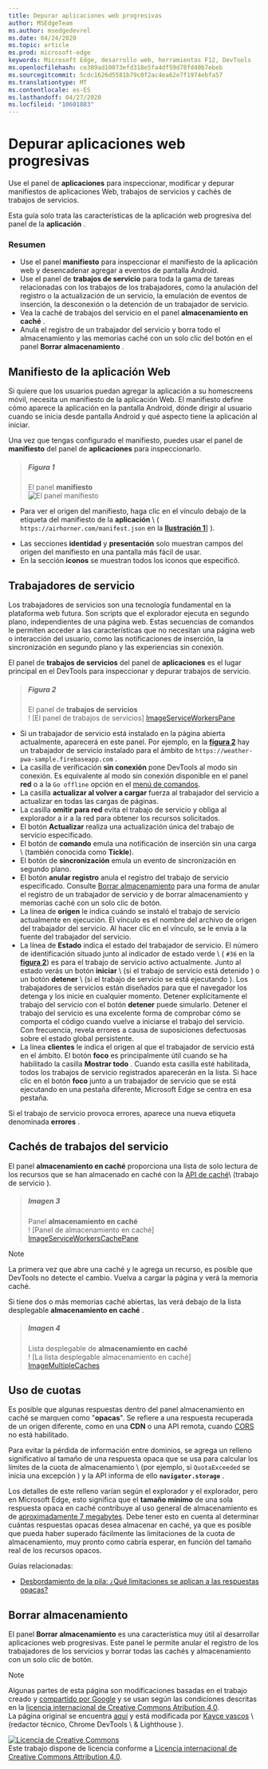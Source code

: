 ```yaml
---
title: Depurar aplicaciones web progresivas
author: MSEdgeTeam
ms.author: msedgedevrel
ms.date: 04/24/2020
ms.topic: article
ms.prod: microsoft-edge
keywords: Microsoft Edge, desarrollo web, herramientas F12, DevTools
ms.openlocfilehash: ce389ad10073efd318e5fa4df59d78fd40b7ebeb
ms.sourcegitcommit: 5cdc1626d5581b79c0f2ac4ea62e7f1974ebfa57
ms.translationtype: MT
ms.contentlocale: es-ES
ms.lasthandoff: 04/27/2020
ms.locfileid: "10601883"
---
```

<!-- Copyright Kayce Basques 

   Licensed under the Apache License, Version 2.0 (the "License");
   you may not use this file except in compliance with the License.
   You may obtain a copy of the License at

       https://www.apache.org/licenses/LICENSE-2.0

   Unless required by applicable law or agreed to in writing, software
   distributed under the License is distributed on an "AS IS" BASIS,
   WITHOUT WARRANTIES OR CONDITIONS OF ANY KIND, either express or implied.
   See the License for the specific language governing permissions and
   limitations under the License.  -->  





# Depurar aplicaciones web progresivas   



Use el panel de **aplicaciones** para inspeccionar, modificar y depurar manifiestos de aplicaciones Web, trabajos de servicios y cachés de trabajos de servicios.  

<!--Related Guides:  

*   [Progressive Web Apps](/web/progressive-web-apps)  -->

<!--TODO:  Link web "Progressive Web Apps" section when available. -->

Esta guía solo trata las características de la aplicación web progresiva del panel de la **aplicación** .  <!--If you're looking for help on the other panes, check out the last section of this guide, [Other Application panel guides](#other-application-panel-guides).  -->

<!--TODO:  Link to sections when available. -->

### Resumen  

*   Use el panel **manifiesto** para inspeccionar el manifiesto de la aplicación web y desencadenar agregar a eventos de pantalla Android.  
*   Use el panel de **trabajos de servicio** para toda la gama de tareas relacionadas con los trabajos de los trabajadores, como la anulación del registro o la actualización de un servicio, la emulación de eventos de inserción, la desconexión o la detención de un trabajador de servicio.  
*   Vea la caché de trabajos del servicio en el panel **almacenamiento en caché** .  
*   Anula el registro de un trabajador del servicio y borra todo el almacenamiento y las memorias caché con un solo clic del botón en el panel **Borrar almacenamiento** .  

## Manifiesto de la aplicación Web   

Si quiere que los usuarios puedan agregar la aplicación a su homescreens móvil, necesita un manifiesto de la aplicación Web.  El manifiesto define cómo aparece la aplicación en la pantalla Android, dónde dirigir al usuario cuando se inicia desde pantalla Android y qué aspecto tiene la aplicación al iniciar.  

<!--Related Guides:  

*   [Improve user experiences with a Web App Manifest](/web/fundamentals/web-app-manifest)  
*   [Using App Install Banners](/web/fundamentals/app-install-banners)  -->

<!--TODO:  Link to sections when available. -->

Una vez que tengas configurado el manifiesto, puedes usar el panel de **manifiesto** del panel de **aplicaciones** para inspeccionarlo.  

> ##### Figura 1  
> El panel **manifiesto**  
> ![El panel manifiesto][ImageManifest]  

*   Para ver el origen del manifiesto, haga clic en el vínculo debajo de la etiqueta del manifiesto de la **aplicación** \ ( `https://airhorner.com/manifest.json` en la [**Ilustración 1**](#figure-1)] \).  
<!-- *   Press the **Add to homescreen** button to simulate an Add to Homescreen event.  Check out the next section for more information.  -->  
*   Las secciones **identidad** y **presentación** solo muestran campos del origen del manifiesto en una pantalla más fácil de usar.  
*   En la sección **iconos** se muestran todos los iconos que especificó.  

<!--### Simulate Add to Homescreen events   -->

<!--A web app can only be added to a homescreen when the site is visited at least twice, with at least five minutes between visits.  While developing or debugging your Add to Homescreen workflow, this criteria can be inconvenient.  
The **Add to homescreen** button on the **App Manifest** pane lets you simulate Add to Homescreen events whenever you want.  -->

<!--You can test out this feature with the [Microsoft I/O 2016 progressive web app](https://events.alpahabet.com/io2016/), which has proper support for Add to Homescreen.  Clicking on **Add to Homescreen** while the app is open prompts Microsoft Edge to display the "add this site to your shelf" banner, which is the desktop equivalent of the "add to homescreen" banner for mobile devices.  -->

<!--![add to desktop shelf][ImageDesktopShelf]  -->

<!--
> [!Tip]
> Keep the **Console** drawer open while simulating Add to Homescreen events.  The Console tells you if your manifest has any issues and logs other information about the Add to Homescreen lifecycle.  -->

<!--The **Add to Homescreen** feature cannot yet simulate the workflow for mobile devices.  Notice how the "add to shelf" prompt was triggered in the screenshot above, even though DevTools is in Device Mode.  However, if you can successfully add your app to your desktop shelf, then it'll work for mobile, too.  -->

<!-- TODO: Rework content after sample app is created. -->

<!--If you want to test out the genuine mobile experience, you can connect a real mobile device to DevTools via **remote debugging**, and then click the **Add to Homescreen** button \(on DevTools\) to trigger the "add to homescreen" prompt on the connected mobile device.  -->

<!--TODO:  Link Debug "remote debugging" sections when available. -->

## Trabajadores de servicio   

Los trabajadores de servicios son una tecnología fundamental en la plataforma web futura.  Son scripts que el explorador ejecuta en segundo plano, independientes de una página web.  Estas secuencias de comandos le permiten acceder a las características que no necesitan una página web o interacción del usuario, como las notificaciones de inserción, la sincronización en segundo plano y las experiencias sin conexión.  

<!--Related Guides:  

*   [Intro to Service Workers](/web/fundamentals/primers/service-worker)  
*   [Push Notifications: Timely, Relevant, and Precise](/web/fundamentals/push-notifications)  -->  

<!--TODO:  Link to sections when available. -->  

El panel de **trabajos de servicios** del panel de **aplicaciones** es el lugar principal en el DevTools para inspeccionar y depurar trabajos de servicio.  

> ##### Figura 2  
> El panel de **trabajos de servicios**  
> ! [El panel de trabajos de servicios] [ImageServiceWorkersPane]  

*   Si un trabajador de servicio está instalado en la página abierta actualmente, aparecerá en este panel.  Por ejemplo, en la [**figura 2**](#figure-2) hay un trabajador de servicio instalado para el ámbito de `https://weather-pwa-sample.firebaseapp.com` .  
*   La casilla de verificación **sin conexión** pone DevTools al modo sin conexión.  Es equivalente al modo sin conexión disponible en el panel **red** o a la `Go offline` opción en el [menú de comandos][DevtoolsCommandMenuIndex].  
*   La casilla **actualizar al volver a cargar** fuerza al trabajador del servicio a actualizar en todas las cargas de páginas.  
*   La casilla **omitir para red** evita el trabajo de servicio y obliga al explorador a ir a la red para obtener los recursos solicitados.  
*   El botón **Actualizar** realiza una actualización única del trabajo de servicio especificado.  
*   El botón de **comando** emula una notificación de inserción sin una carga \ (también conocida como **Tickle**\).  
*   El botón de **sincronización** emula un evento de sincronización en segundo plano.  
*   El botón **anular registro** anula el registro del trabajo de servicio especificado.  Consulte [Borrar almacenamiento](#clear-storage) para una forma de anular el registro de un trabajador de servicio y de borrar almacenamiento y memorias caché con un solo clic de botón.  
*   La línea de **origen** le indica cuándo se instaló el trabajo de servicio actualmente en ejecución.  El vínculo es el nombre del archivo de origen del trabajador del servicio.  Al hacer clic en el vínculo, se le envía a la fuente del trabajador del servicio.  
*   La línea de **Estado** indica el estado del trabajador de servicio.  El número de identificación situado junto al indicador de estado verde \ ( `#36` en la [**figura 2**](#figure-2)\) es para el trabajo de servicio activo actualmente.  Junto al estado verás un botón **iniciar** \ (si el trabajo de servicio está detenido \) o un botón **detener** \ (si el trabajo de servicio se está ejecutando \).  Los trabajadores de servicios están diseñados para que el navegador los detenga y los inicie en cualquier momento.  Detener explícitamente el trabajo del servicio con el botón **detener** puede simularlo.  Detener el trabajo del servicio es una excelente forma de comprobar cómo se comporta el código cuando vuelve a iniciarse el trabajo del servicio.  Con frecuencia, revela errores a causa de suposiciones defectuosas sobre el estado global persistente.  
*   La línea **clientes** le indica el origen al que el trabajador de servicio está en el ámbito.  El botón **foco** es principalmente útil cuando se ha habilitado la casilla **Mostrar todo** .  Cuando esta casilla esté habilitada, todos los trabajos de servicio registrados aparecerán en la lista.  Si hace clic en el botón **foco** junto a un trabajador de servicio que se está ejecutando en una pestaña diferente, Microsoft Edge se centra en esa pestaña.  

Si el trabajo de servicio provoca errores, aparece una nueva etiqueta denominada **errores** .  

<!--![service worker with errors][ImageServiceWorkerErrors]  -->

<!--TODO:  Capture Service Worker Errors sample when available. -->
<!--TODO:  Link Web "How tickle works" sections when available. -->

## Cachés de trabajos del servicio 

El panel **almacenamiento en caché** proporciona una lista de solo lectura de los recursos que se han almacenado en caché con la [API de caché][MDNWebCacheAPI]\ (trabajo de servicio \).  

> ##### Imagen 3  
> Panel **almacenamiento en caché**  
> ! [Panel de almacenamiento en caché] [ImageServiceWorkersCachePane]  

> [!NOTE]
> La primera vez que abre una caché y le agrega un recurso, es posible que DevTools no detecte el cambio.  Vuelva a cargar la página y verá la memoria caché.  

Si tiene dos o más memorias caché abiertas, las verá debajo de la lista desplegable **almacenamiento en caché** .  

> ##### Imagen 4  
> Lista desplegable de **almacenamiento en caché**  
> ! [La lista desplegable almacenamiento en caché] [ImageMultipleCaches]  

## Uso de cuotas 

Es posible que algunas respuestas dentro del panel almacenamiento en caché se marquen como "**opacas**".  Se refiere a una respuesta recuperada de un origen diferente, como en una **CDN** o una API remota, cuando [CORS][FetchHttpCorsProtocol] no está habilitado.  

<!--TODO:  Link Web "CDN" section when available. -->  
<!--TODO:  Link Web "opaque" section when available. -->

Para evitar la pérdida de información entre dominios, se agrega un relleno significativo al tamaño de una respuesta opaca que se usa para calcular los límites de la cuota de almacenamiento \ (por ejemplo, si `QuotaExceeded` se inicia una excepción \) y la API informa de ello **`navigator.storage`** .  

<!--TODO:  Link Estimating "`navigator.storage` API" sections when available. -->

Los detalles de este relleno varían según el explorador y el explorador, pero en Microsoft Edge, esto significa que el **tamaño mínimo** de una sola respuesta opaca en caché contribuye al uso general de almacenamiento es de [aproximadamente 7 megabytes][ChromiumIssues796060#c17].  Debe tener esto en cuenta al determinar cuántas respuestas opacas desea almacenar en caché, ya que es posible que pueda haber superado fácilmente las limitaciones de la cuota de almacenamiento, muy pronto como cabría esperar, en función del tamaño real de los recursos opacos.  

Guías relacionadas:  

*   [Desbordamiento de la pila: ¿Qué limitaciones se aplican a las respuestas opacas?][StackOverflowLimitationsForOpaqueResponses]  
<!--*   [Alphabet work container: Understanding Storage Quota](/web/tools/Alphabet-work-container/guides/storage-quota#beware_of_opaque_responses)  -->

<!--TODO:  Link Work container storage quota for opaque responses section when available. -->

## Borrar almacenamiento 

El panel **Borrar almacenamiento** es una característica muy útil al desarrollar aplicaciones web progresivas.  Este panel le permite anular el registro de los trabajadores de los servicios y borrar todas las cachés y almacenamiento con un solo clic de botón.  <!--Check out the section below to learn more.  -->

<!--Related Guides:  

*   [Clear Storage](/iterate/manage-data/local-storage#clear-storage)  -->

<!--TODO:  Link to sections when available. -->

<!--## Other Application panel guides 

Check out the guides below for more help on the other panes of the **Application** panel.  

Related Guides:  

*   [Inspect page resources](/iterate/manage-data/page-resources)  
*   [Inspect and manage local storage and caches](/iterate/manage-data/local-storage)  -->

<!--TODO  -->

 



<!-- image links -->  

[ImageManifest]: /microsoft-edge/devtools-guide-chromium/media/manifest-pane.msft.png "Ilustración 1: el panel manifiesto"  
<!--[ImageDesktopShelf]: /microsoft-edge/devtools-guide-chromium/media/io.msft.png "Add to desktop shelf"  -->
[ImageServiceWorkersPane]:/Microsoft-Edge/DevTools-Guide-Chromium/Media/Service-Workers-pane.msft.png "Ilustración 2: el panel de trabajos de servicios"  
<!--[ImageServiceWorkerErrors]: /microsoft-edge/devtools-guide-chromium/media/sw-error.msft.png "Service worker with errors"  -->
[ImageServiceWorkersCachePane]:/Microsoft-Edge/DevTools-Guide-Chromium/media/cache-pane-cache-Storage-Resources.msft.png "Ilustración 3: panel almacenamiento en caché"  
[ImageMultipleCaches]:/Microsoft-Edge/DevTools-Guide-Chromium/media/cache-pane-cache-Storage.msft.png "Ilustración 4: lista desplegable de **almacenamiento en caché** "  

<!-- links -->  

[DevtoolsCommandMenuIndex]: /microsoft-edge/devtools-guide-chromium/command-menu/index "Ejecutar comandos con el menú de comandos de Microsoft Edge DevTools"  

[ChromiumIssues796060#c17]: https://bugs.chromium.org/p/chromium/issues/detail?id=796060#c17 "Cromo problema 796060: el valor de almacenamiento en caché aumenta en cada actualización cuando el código de análisis está en HTML"  

[FetchHttpCorsProtocol]: https://fetch.spec.whatwg.org/#http-cors-protocol  

[MDNWebCacheAPI]: https://developer.mozilla.org/docs/Web/API/Cache "Caché-API Web | MDN"  

[StackOverflowLimitationsForOpaqueResponses]: https://stackoverflow.com/q/39109789/385997 "Desbordamiento de la pila: ¿Qué limitaciones se aplican a las respuestas opacas?"  

<!--[WebEstimatingAvailableStorageSpace]: whats-new/2017/08/estimating-available-storage-space  -->
<!--[RemoteDebugging]: /debug/remote-debugging/remote-debugging  -->

<!--[WebHowPushWorks]: /web/fundamentals/push-notifications/how-push-works  -->  
<!--[WebGlossaryCDN]: /web/fundamentals/glossary#CDN  -->
<!--[WebGlossaryOpaque]: /web/fundamentals/glossary#opaque-response  -->

> [!NOTE]
> Algunas partes de esta página son modificaciones basadas en el trabajo creado y [compartido por Google][GoogleSitePolicies] y se usan según las condiciones descritas en la [licencia internacional de Creative Commons Atribution 4,0][CCA4IL].  
> La página original se encuentra [aquí](https://developers.google.com/web/tools/chrome-devtools/progressive-web-apps) y está modificada por [Kayce vascos][KayceBasques] \ (redactor técnico, Chrome DevTools \ & Lighthouse \).  

[![Licencia de Creative Commons][CCby4Image]][CCA4IL]  
Este trabajo dispone de licencia conforme a [Licencia internacional de Creative Commons Attribution 4.0][CCA4IL].  

[CCA4IL]: https://creativecommons.org/licenses/by/4.0  
[CCby4Image]: https://i.creativecommons.org/l/by/4.0/88x31.png  
[GoogleSitePolicies]: https://developers.google.com/terms/site-policies  
[KayceBasques]: https://developers.google.com/web/resources/contributors/kaycebasques  
